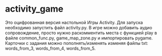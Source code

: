 # activity_game
Это оцифрованная версия настольной Игры Activity. 
Для запуска необходимо запустить файл activity.py.
В игре можно добавить аудио сопровождение, просто нужно раскомментить места с функцией play в файле common_func.py, game_map_zone.py и импортировать pygame.
Карточки с задания можно пополнять/изменять изменяя файлы txt: words_from_3, words_from_4, words_from_5.
